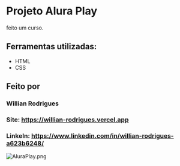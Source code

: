 # Projeto Alura Play

feito um curso.

## Ferramentas utilizadas:
* HTML
* CSS

## Feito por
### Willian Rodrigues
### Site: https://willian-rodrigues.vercel.app
### LinkeIn: https://www.linkedin.com/in/willian-rodrigues-a623b6248/


![AluraPlay.png](https://github.com/WilRocha97/Meu-site/blob/main/Portfolio/assets/AluraPlay.png)
